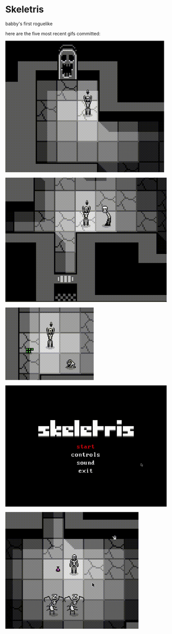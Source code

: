 # Skeletris
babby's first roguelike

here are the five most recent gifs committed:

![143_frog_boss_is_back.gif](gifs/143_frog_boss_is_back.gif?raw=true "143_frog_boss_is_back")

![142_multi_part_dialog.gif](gifs/142_multi_part_dialog.gif?raw=true "142_multi_part_dialog")

![141_small_frog.gif](gifs/141_small_frog.gif?raw=true "141_small_frog")

![140_skeletris_title_screen.gif](gifs/140_skeletris_title_screen.gif?raw=true "140_skeletris_title_screen")

![139_targeting_cursors_improved.gif](gifs/139_targeting_cursors_improved.gif?raw=true "139_targeting_cursors_improved")

